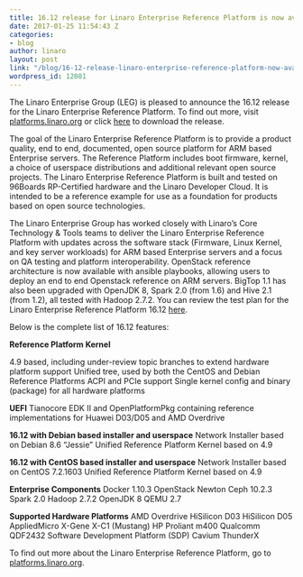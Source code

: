 ```yaml
---
title: 16.12 release for Linaro Enterprise Reference Platform is now available
date: 2017-01-25 11:54:43 Z
categories:
- blog
author: linaro
layout: post
link: "/blog/16-12-release-linaro-enterprise-reference-platform-now-available/"
wordpress_id: 12081
---
```


The Linaro Enterprise Group (LEG) is pleased to announce the 16.12 release for the Linaro Enterprise Reference Platform. To find out more, visit [platforms.linaro.org](https://platforms.linaro.org/) or click [here](http://releases.linaro.org/reference-platform/enterprise/16.12/?utm_source=platforms.linaro&utm_medium=submenu) to download the release.

The goal of the Linaro Enterprise Reference Platform is to provide a product quality, end to end, documented, open source platform for ARM based Enterprise servers. The Reference Platform includes boot firmware, kernel, a choice of userspace distributions and additional relevant open source projects. The Linaro Enterprise Reference Platform is built and tested on 96Boards RP-Certified hardware and the Linaro Developer Cloud. It is intended to be a reference example for use as a foundation for products based on open source technologies.

The Linaro Enterprise Group has worked closely with Linaro’s Core Technology & Tools teams to deliver the Linaro Enterprise Reference Platform with updates across the software stack (Firmware, Linux Kernel, and key server workloads) for ARM based Enterprise servers and a focus on QA testing and platform interoperability. OpenStack reference architecture is now available with ansible playbooks, allowing users to deploy an end to end Openstack reference on ARM servers. BigTop 1.1 has also been upgraded with OpenJDK 8, Spark 2.0 (from 1.6) and Hive 2.1 (from 1.2), all tested with Hadoop 2.7.2. You can review the test plan for the Linaro Enterprise Reference Platform 16.12 [here](https://mwasilew.github.io/rpb_testplan/enterprise_testplan.html).

Below is the complete list of 16.12 features:

**Reference Platform Kernel**

4.9 based, including under-review topic branches to extend hardware platform support
Unified tree, used by both the CentOS and Debian Reference Platforms
ACPI and PCIe support
Single kernel config and binary (package) for all hardware platforms

**UEFI**
Tianocore EDK II and OpenPlatformPkg containing reference implementations for Huawei D03/D05 and AMD Overdrive

**16.12 with Debian based installer and userspace**
Network Installer based on Debian 8.6 “Jessie”
Unified Reference Platform Kernel based on 4.9

**16.12 with CentOS based installer and userspace**
Network Installer based on CentOS 7.2.1603
Unified Reference Platform Kernel based on 4.9

**Enterprise Components**
Docker 1.10.3
OpenStack Newton
Ceph 10.2.3
Spark 2.0
Hadoop 2.7.2
OpenJDK 8
QEMU 2.7

**Supported Hardware Platforms**
AMD Overdrive
HiSilicon D03
HiSilicon D05
AppliedMicro X-Gene X-C1 (Mustang)
HP Proliant m400
Qualcomm QDF2432 Software Development Platform (SDP)
Cavium ThunderX

To find out more about the Linaro Enterprise Reference Platform, go to [platforms.linaro.org](https://platforms.linaro.org/).
